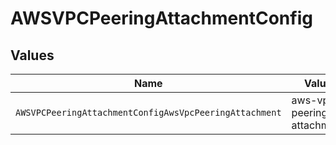 # AWSVPCPeeringAttachmentConfig


## Values

| Name                                                   | Value                                                  |
| ------------------------------------------------------ | ------------------------------------------------------ |
| `AWSVPCPeeringAttachmentConfigAwsVpcPeeringAttachment` | aws-vpc-peering-attachment                             |